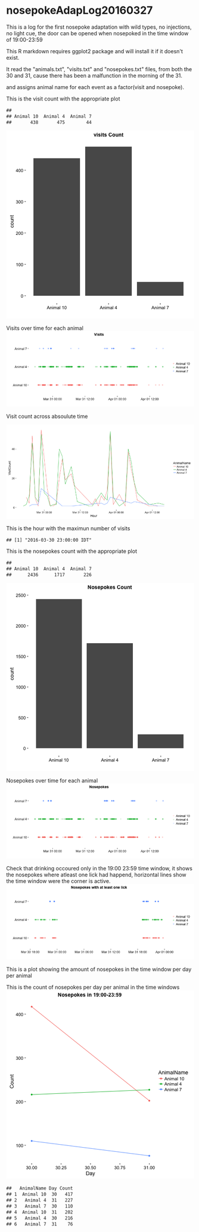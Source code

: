 nosepokeAdapLog20160327
=======================

This is a log for the first nosepoke adaptation with wild types, no injections, no light cue, the door can be opened when nosepoked in the time window of 19:00-23:59

This R markdown requires ggplot2 package and will install it if it doesn't exist.  


It read the "animals.txt", "visits.txt" and "nosepokes.txt" files, from both the 30 and 31, cause there has been a malfunction in the morning of the 31.    

and assigns animal name for each event as a factor(visit and nosepoke).  



This is the visit count with the appropriate plot  

```
## 
## Animal 10  Animal 4  Animal 7 
##       438       475        44
```

![plot of chunk unnamed-chunk-4](figure/unnamed-chunk-4-1.png)

Visits over time for each animal   
![plot of chunk unnamed-chunk-5](figure/unnamed-chunk-5-1.png)

Visit count across absoulute time  


![plot of chunk unnamed-chunk-7](figure/unnamed-chunk-7-1.png)



This is the hour with the maximun number of visits  

```
## [1] "2016-03-30 23:00:00 IDT"
```


This is the nosepokes count with the appropriate plot 

```
## 
## Animal 10  Animal 4  Animal 7 
##      2436      1717       226
```

![plot of chunk unnamed-chunk-10](figure/unnamed-chunk-10-1.png)


Nosepokes over time for each animal
![plot of chunk unnamed-chunk-11](figure/unnamed-chunk-11-1.png)

Check that drinking occoured only in the 19:00 23:59 time window, it shows the nosepokes where atleast one lick had happend, horizontal lines show the time window were the corner is active.
![plot of chunk unnamed-chunk-12](figure/unnamed-chunk-12-1.png)


This is a plot showing the amount of nosepokes in the time window per day per animal  


This is the count of nosepokes per day per animal in the time windows
![plot of chunk unnamed-chunk-14](figure/unnamed-chunk-14-1.png)

```
##   AnimalName Day Count
## 1  Animal 10  30   417
## 2   Animal 4  31   227
## 3   Animal 7  30   110
## 4  Animal 10  31   202
## 5   Animal 4  30   216
## 6   Animal 7  31    76
```
